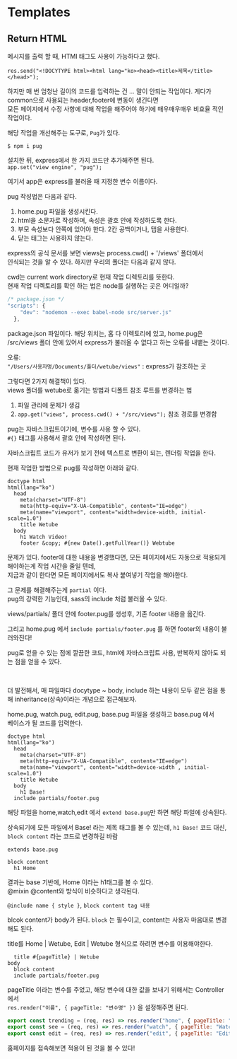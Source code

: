 # Templates

## Return HTML

메시지를 출력 할 때, HTMl 태그도 사용이 가능하다고 했다.

    res.send("<!DOCYTYPE html><html lang="ko><head><title>제목</title></head>");

하지만 매 번 엄청난 길이의 코드를 입력하는 건 ... 말이 안되는 작업이다. 게다가 common으로 사용되는 header,footer에 변동이 생긴다면  
모든 페이지에서 수정 사항에 대해 작업을 해주어야 하기에 매우매우매우 비효율 적인 작업이다.

해당 작업을 개선해주는 도구로, `Pug`가 있다.

```
$ npm i pug
```

설치한 뒤, express에서 한 가지 코드만 추가해주면 된다.  
`app.set("view engine", "pug");`

여기서 app은 express를 불러올 때 지정한 변수 이름이다.

pug 작성법은 다음과 같다.

1. home.pug 파일을 생성시킨다.
2. html을 소문자로 작성하며, 속성은 괄호 안에 작성하도록 한다.
3. 부모 속성보다 안쪽에 있어야 한다. 2칸 공백이거나, 탭을 사용한다.
4. 닫는 태그는 사용하지 않는다.

express의 공식 문서를 보면 views는 process.cwd() + '/views' 폴더에서  
인식되는 것을 알 수 있다. 하지만 우리의 폴더는 다음과 같지 않다.

cwd는 current work directory로 현재 작업 디렉토리를 뜻한다.  
현재 작업 디렉토리를 확인 하는 법은 node를 실행하는 곳은 어디일까?

```js
/* package.json */
"scripts": {
    "dev": "nodemon --exec babel-node src/server.js"
  },
```

package.json 파일이다. 해당 위치는, 홈 다 이렉토리에 있고, home.pug은 /src/views 폴더 안에 있어서 express가 불러올 수 없다고 하는 오류를 내뱉는 것이다.

오류:  
`"/Users/사용자명/Documents/폴더/wetube/views"` : express가 참조하는 곳

그렇다면 2가지 해결책이 있다.  
views 폴더를 wetube로 옮기는 방법과 디폴트 참조 루트를 변경하는 법

1. 파일 관리에 문제가 생김
2. `app.get("views", process.cwd() + "/src/views");` 참조 경로를 변경함

pug는 자바스크립트이기에, 변수를 사용 할 수 있다.  
`#{}` 태그를 사용해서 괄호 안에 작성하면 된다.

자바스크립트 코드가 유저가 보기 전에 텍스트로 변환이 되는, 렌더링 작업을 한다.

현재 작업한 방법으로 pug를 작성하면 아래와 같다.

```pug
doctype html
html(lang="ko")
  head
    meta(charset="UTF-8")
    meta(http-equiv="X-UA-Compatible", content="IE=edge")
    meta(name="viewport", content="width=device-width, initial-scale=1.0")
    title Wetube
  body
    h1 Watch Video!
    footer &copy; #{new Date().getFullYear()} Webtube
```

문제가 있다. footer에 대한 내용을 변경했다면, 모든 페이지에서도 자동으로 적용되게 해야하는게 작업 시간을 줄일 텐데,  
지금과 같이 한다면 모든 페이지에서도 복사 붙여넣기 작업을 해야한다.

그 문제를 해결해주는게 `partial` 이다.  
pug의 강력한 기능인데, sass의 include 처럼 불러올 수 있다.

views/partials/ 폴더 안에 footer.pug를 생성후,
기존 footer 내용을 옮긴다.

그리고 home.pug 에서 `include partials/footer.pug` 를 하면 footer의 내용이 불러와진다!

pug로 얻을 수 있는 점에 깔끔한 코드, html에 자바스크립트 사용, 반복하지 않아도 되는 점을 얻을 수 있다.

<br>

더 발전해서, 매 파일마다 docytype ~ body, include 하는 내용이 모두 같은 점을 통해 inheritance(상속)이라는 개념으로 접근해보자.

home.pug, watch.pug, edit.pug, base.pug 파일을 생성하고 base.pug 에서  
베이스가 될 코드를 입력한다.

```pug
doctype html
html(lang="ko")
  head
    meta(charset="UTF-8")
    meta(http-equiv="X-UA-Compatible", content="IE=edge")
    meta(name="viewport", content="width=device-width , initial-scale=1.0")
    title Wetube
  body
    h1 Base!
  include partials/footer.pug
```

해당 파일을 home,watch,edit 에서 `extend base.pug`만 하면 해당 파일에 상속된다.

상속되기에 모든 파일에서 Base! 라는 제목 태그를 볼 수 있는데, `h1 Base!` 코드 대신,  
`block content` 라는 코드로 변경하길 바람

```pug
extends base.pug

block content
  h1 Home
```

결과는 base 기반에, Home 이라는 h1태그를 볼 수 있다.  
@mixin @content와 방식이 비슷하다고 생각된다.

`@include name { style }`, `block content tag 내용`

blcok content가 body가 된다. `block` 는 필수이고, content는 사용자 마음대로 변경해도 된다.

title를 Home | Wetube, Edit | Wetube 형식으로 하려면 변수를 이용해야한다.

```pug
  title #{pageTitle} | Wetube
body
  block content
  include partials/footer.pug
```

pageTitle 이라는 변수를 주었고, 해당 변수에 대한 값을 보내기 위해서는 Controller에서  
`res.render("이름", { pageTitle: "변수명" })` 을 설정해주면 된다.

```js
export const trending = (req, res) => res.render("home", { pageTitle: "Home" });
export const see = (req, res) => res.render("watch", { pageTitle: "Watch" });
export const edit = (req, res) => res.render("edit", { pageTitle: "Edit" });
```

홈페이지를 접속해보면 적용이 된 것을 볼 수 있다!
